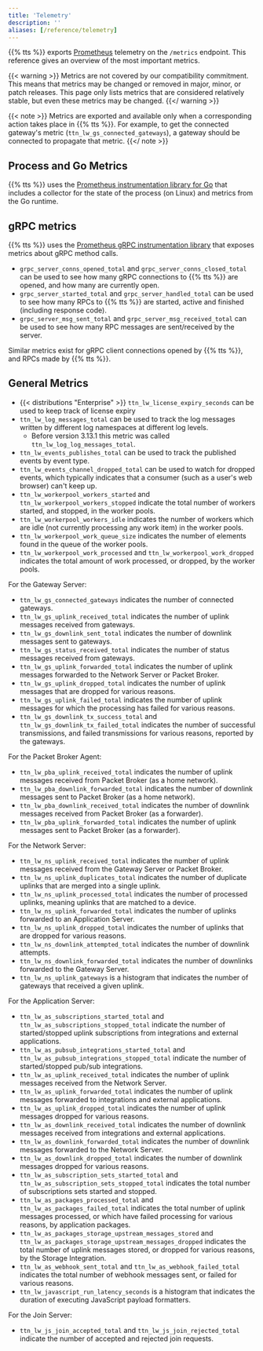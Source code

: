 ```yaml
---
title: 'Telemetry'
description: ''
aliases: [/reference/telemetry]
---
```


{{% tts %}} exports [Prometheus](https://prometheus.io/) telemetry on the `/metrics` endpoint. This reference gives an overview of the most important metrics.

<!--more-->

{{< warning >}} Metrics are not covered by our compatibility commitment. This means that metrics may be changed or removed in major, minor, or patch releases. This page only lists metrics that are considered relatively stable, but even these metrics may be changed. {{</ warning >}}

{{< note >}} Metrics are exported and available only when a corresponding action takes place in {{% tts %}}. For example, to get the connected gateway's metric (`ttn_lw_gs_connected_gateways`), a gateway should be connected to propagate that metric. {{</ note >}}

## Process and Go Metrics

{{% tts %}} uses the [Prometheus instrumentation library for Go](https://github.com/prometheus/client_golang/) that includes a collector for the state of the process (on Linux) and metrics from the Go runtime.

## gRPC metrics

{{% tts %}} uses the [Prometheus gRPC instrumentation library](https://github.com/grpc-ecosystem/go-grpc-prometheus) that exposes metrics about gRPC method calls.

- `grpc_server_conns_opened_total` and `grpc_server_conns_closed_total` can be used to see how many gRPC connections to {{% tts %}} are opened, and how many are currently open.
- `grpc_server_started_total` and `grpc_server_handled_total` can be used to see how many RPCs to {{% tts %}} are started, active and finished (including response code).
- `grpc_server_msg_sent_total` and `grpc_server_msg_received_total` can be used to see how many RPC messages are sent/received by the server.

Similar metrics exist for gRPC client connections opened by {{% tts %}}, and RPCs made by {{% tts %}}.

## General Metrics

- {{< distributions "Enterprise" >}} `ttn_lw_license_expiry_seconds` can be used to keep track of license expiry
- `ttn_lw_log_messages_total` can be used to track the log messages written by different log namespaces at different log levels.
  - Before version 3.13.1 this metric was called `ttn_lw_log_log_messages_total`.
- `ttn_lw_events_publishes_total` can be used to track the published events by event type.
- `ttn_lw_events_channel_dropped_total` can be used to watch for dropped events, which typically indicates that a consumer (such as a user's web browser) can't keep up.
- `ttn_lw_workerpool_workers_started` and `ttn_lw_workerpool_workers_stopped` indicate the total number of workers started, and stopped, in the worker pools.
- `ttn_lw_workerpool_workers_idle` indicates the number of workers which are idle (not currently processing any work item) in the worker pools.
- `ttn_lw_workerpool_work_queue_size` indicates the number of elements found in the queue of the worker pools.
- `ttn_lw_workerpool_work_processed` and `ttn_lw_workerpool_work_dropped` indicates the total amount of work processed, or dropped, by the worker pools.

For the Gateway Server:

- `ttn_lw_gs_connected_gateways` indicates the number of connected gateways.
- `ttn_lw_gs_uplink_received_total` indicates the number of uplink messages received from gateways.
- `ttn_lw_gs_downlink_sent_total` indicates the number of downlink messages sent to gateways.
- `ttn_lw_gs_status_received_total` indicates the number of status messages received from gateways.
- `ttn_lw_gs_uplink_forwarded_total` indicates the number of uplink messages forwarded to the Network Server or Packet Broker.
- `ttn_lw_gs_uplink_dropped_total` indicates the number of uplink messages that are dropped for various reasons.
- `ttn_lw_gs_uplink_failed_total` indicates the number of uplink messages for which the processing has failed for various reasons.
- `ttn_lw_gs_downlink_tx_success_total` and `ttn_lw_gs_downlink_tx_failed_total` indicates the number of successful transmissions, and failed transmissions for various reasons, reported by the gateways.

For the Packet Broker Agent:

- `ttn_lw_pba_uplink_received_total` indicates the number of uplink messages received from Packet Broker (as a home network).
- `ttn_lw_pba_downlink_forwarded_total` indicates the number of downlink messages sent to Packet Broker (as a home network).
- `ttn_lw_pba_downlink_received_total` indicates the number of downlink messages received from Packet Broker (as a forwarder).
- `ttn_lw_pba_uplink_forwarded_total` indicates the number of uplink messages sent to Packet Broker (as a forwarder).

For the Network Server:

- `ttn_lw_ns_uplink_received_total` indicates the number of uplink messages received from the Gateway Server or Packet Broker.
- `ttn_lw_ns_uplink_duplicates_total` indicates the number of duplicate uplinks that are merged into a single uplink.
- `ttn_lw_ns_uplink_processed_total` indicates the number of processed uplinks, meaning uplinks that are matched to a device.
- `ttn_lw_ns_uplink_forwarded_total` indicates the number of uplinks forwarded to an Application Server.
- `ttn_lw_ns_uplink_dropped_total` indicates the number of uplinks that are dropped for various reasons.
- `ttn_lw_ns_downlink_attempted_total` indicates the number of downlink attempts.
- `ttn_lw_ns_downlink_forwarded_total` indicates the number of downlinks forwarded to the Gateway Server.
- `ttn_lw_ns_uplink_gateways` is a histogram that indicates the number of gateways that received a given uplink.

For the Application Server:

- `ttn_lw_as_subscriptions_started_total` and `ttn_lw_as_subscriptions_stopped_total` indicate the number of started/stopped uplink subscriptions from integrations and external applications.
- `ttn_lw_as_pubsub_integrations_started_total` and `ttn_lw_as_pubsub_integrations_stopped_total` indicate the number of started/stopped pub/sub integrations.
- `ttn_lw_as_uplink_received_total` indicates the number of uplink messages received from the Network Server.
- `ttn_lw_as_uplink_forwarded_total` indicates the number of uplink messages forwarded to integrations and external applications.
- `ttn_lw_as_uplink_dropped_total` indicates the number of uplink messages dropped for various reasons.
- `ttn_lw_as_downlink_received_total` indicates the number of downlink messages received from integrations and external applications.
- `ttn_lw_as_downlink_forwarded_total` indicates the number of downlink messages forwarded to the Network Server.
- `ttn_lw_as_downlink_dropped_total` indicates the number of downlink messages dropped for various reasons.
- `ttn_lw_as_subscription_sets_started_total` and `ttn_lw_as_subscription_sets_stopped_total` indicates the total number of subscriptions sets started and stopped.
- `ttn_lw_as_packages_processed_total` and `ttn_lw_as_packages_failed_total` indicates the total number of uplink messages processed, or which have failed processing for various reasons, by application packages.
- `ttn_lw_as_packages_storage_upstream_messages_stored` and `ttn_lw_as_packages_storage_upstream_messages_dropped` indicates the total number of uplink messages stored, or dropped for various reasons, by the Storage Integration.
- `ttn_lw_as_webhook_sent_total` and `ttn_lw_as_webhook_failed_total` indicates the total number of webhook messages sent, or failed for various reasons.
- `ttn_lw_javascript_run_latency_seconds` is a histogram that indicates the duration of executing JavaScript payload formatters.

For the Join Server:

- `ttn_lw_js_join_accepted_total` and `ttn_lw_js_join_rejected_total` indicate the number of accepted and rejected join requests.
